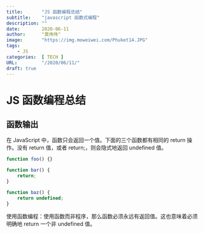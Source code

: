 ```yaml
---
title:       "JS 函数编程总结"
subtitle:    "javascript 函数式编程"
description: ""
date:        2020-06-11
author:      "莫伟伟"
image:       "https://img.moweiwei.com/Phuket14.JPG"
tags:
    - JS
categories:  [ TECH ]
URL:         "/2020/06/11/"
draft: true
---
```


# JS 函数编程总结

## 函数输出

在 JavaScript 中，函数只会返回一个值。下面的三个函数都有相同的 return 操作。没有 return 值，或者 return;，则会隐式地返回 undefined 值。

```js
function foo() {}

function bar() {
    return;
}

function baz() {
    return undefined;
}
```

使用函数编程：使用函数而非程序，那么函数必须永远有返回值。这也意味着必须明确地 return 一个非 undefined 值。